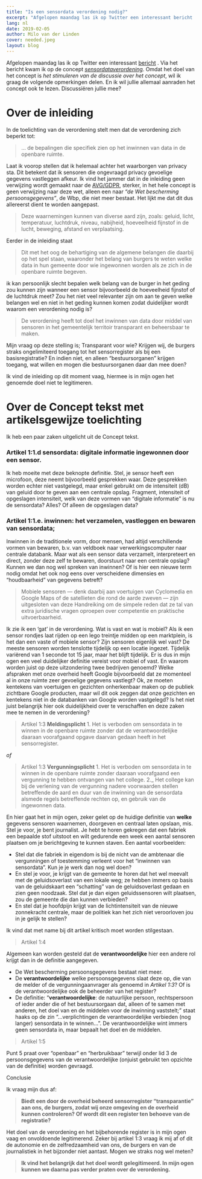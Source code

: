 ```yaml
---
title: "Is een sensordata verordening nodig?"
excerpt: "Afgelopen maandag las ik op Twitter een interessant bericht . Via het bericht kwam ik op de concept sensordataverordening."
lang: nl
date: 2019-02-05
author: Milo van der Linden
cover: needed.jpeg
layout: blog
---
```


Afgelopen maandag las ik op Twitter een interessant [bericht](https://twitter.com/Palinuro/status/1092491597923737600) . Via het bericht kwam ik op de concept [_sensordataverordening_](https://meteninhetopenbaar.locatielab.nl/de-concept-sensordataverordening/). Omdat het doel van het concept is _het stimuleren van de discussie over het concept_, wil ik graag de volgende opmerkingen delen. En ik wil jullie allemaal aanraden het concept ook te lezen. Discussiëren jullie mee?

# Over de inleiding

In de toelichting van de verordening stelt men dat de verordening zich beperkt tot:

> … de bepalingen die specifiek zien op het inwinnen van data in de openbare ruimte.

Laat ik voorop stellen dat ik helemaal achter het waarborgen van privacy sta. Dit betekent dat ik sensoren die ongevraagd privacy gevoelige gegevens vastleggen afkeur. Ik vind het jammer dat in de inleiding geen verwijzing wordt gemaakt naar de [AVG/GDPR](https://autoriteitpersoonsgegevens.nl/sites/default/files/atoms/files/avg_in_een_notendop.pdf), sterker, in het hele concept is geen verwijzing naar deze wet, alleen een naar _“de Wet bescherming persoonsgegevens”_, de Wbp, die niet meer bestaat. Het lijkt me dat dit dus allereerst dient te worden aangepast.

> Deze waarnemingen kunnen van diverse aard zijn, zoals: geluid, licht, temperatuur, luchtdruk, niveau, nabijheid, hoeveelheid fijnstof in de lucht, beweging, afstand en verplaatsing.

Eerder in de inleiding staat

> Dit met het oog de behartiging van de algemene belangen die daarbij op het spel staan, waaronder het belang van burgers te weten welke data in hun gemeente door wie ingewonnen worden als ze zich in de openbare ruimte begeven.

ik kan persoonlijk slecht bepalen welk belang van de burger in het geding zou kunnen zijn wanneer een sensor bijvoorbeeld de hoeveelheid fijnstof of de luchtdruk meet? Zou het niet veel relevanter zijn om aan te geven welke belangen wel en niet in het geding kunnen komen zodat duidelijker wordt waarom een verordening nodig is?

> De verordening heeft tot doel het inwinnen van data door middel van sensoren in het gemeentelijk territoir transparant en beheersbaar te maken.

Mijn vraag op deze stelling is; Transparant voor wie? Krijgen wij, de burgers straks ongelimiteerd toegang tot het sensorregister als bij een basisregistratie? En indien niet, en alleen “bestuursorganen” krijgen toegang, wat willen en mogen die bestuursorganen daar dan mee doen?

Ik vind de inleiding op dit moment vaag, hiermee is in mijn ogen het genoemde doel niet te legitimeren.

# Over de Concept tekst met artikelsgewijze toelichting

Ik heb een paar zaken uitgelicht uit de Concept tekst.

### Artikel 1:1.d sensordata: digitale informatie ingewonnen door een sensor.

Ik heb moeite met deze beknopte definitie. Stel, je sensor heeft een microfoon, deze neemt bijvoorbeeld gesprekken waar. Deze gesprekken worden echter niet vastgelegd, maar enkel gebruikt om de intensiteit (dB) van geluid door te geven aan een centrale opslag. Fragment, intensiteit of opgeslagen intensiteit, welk van deze vormen van “digitale informatie” is nu de sensordata? Alles? Of alleen de opgeslagen data?

### Artikel 1:1.e. inwinnen: het verzamelen, vastleggen en bewaren van sensordata;

Inwinnen in de traditionele vorm, door mensen, had altijd verschillende vormen van bewaren, b.v. van veldboek naar verwerkingscomputer naar centrale databank. Maar wat als een sensor data verzamelt, interpreteert en direct, zonder deze zelf te bewaren, doorstuurt naar een centrale opslag? Kunnen we dan nog wel spreken van inwinnen? Of is hier een nieuwe term nodig omdat het ook nog eens over verscheidene dimensies en “houdbaarheid” van gegevens betreft?

> Mobiele sensoren — denk daarbij aan voertuigen van Cyclomedia en Google Maps of de satellieten die rond de aarde zweven — zijn uitgesloten van deze Handreiking om de simpele reden dat ze tal van extra juridische vragen oproepen over competentie en praktische uitvoerbaarheid.

Ik zie ik een ‘gat’ in de verordening. Wat is vast en wat is mobiel? Als ik een sensor rondjes laat rijden op een lego treintje midden op een marktplein, is het dan een vaste of mobiele sensor? Zijn sensoren eigenlijk wel vast? De meeste sensoren worden tenslotte tijdelijk op een locatie ingezet. Tijdelijk variërend van 1 seconde tot 15 jaar, maar het blijft tijdelijk. Er is dus in mijn ogen een veel duidelijker definitie vereist voor mobiel of vast. En waarom worden juist op deze uitzondering twee bedrijven genoemd? Welke afspraken met onze overheid heeft Google bijvoorbeeld dat ze momenteel al in onze ruimte zeer gevoelige gegevens vastlegt? Ok, ze moeten kentekens van voertuigen en gezichten onherkenbaar maken op de publiek zichtbare Google producten, maar wil dit ook zeggen dat onze gezichten en kentekens niet in de databanken van Google worden vastgelegd? Is het niet juist belangrijk hier ook duidelijkheid over te verschaffen en deze zaken mee te nemen in de verordening?

> Artikel 1:3 __Meldingsplicht__
    1. Het is verboden om sensordata in te winnen in de openbare ruimte zonder dat de verantwoordelijke daaraan voorafgaand opgave daarvan gedaan heeft in het sensorregister.

_of_

> Artikel 1:3 __Vergunningsplicht__
    1. Het is verboden om sensordata in te winnen in de openbare ruimte zonder daaraan voorafgaand een vergunning te hebben ontvangen van het college.
    2._ Het college kan bij de verlening van de vergunning nadere voorwaarden stellen betreffende de aard en duur van de inwinning van de sensordata alsmede regels betreffende rechten op, en gebruik van de ingewonnen data.

En hier gaat het in mijn ogen, zeker gelet op de huidige definitie van __welke__ gegevens sensoren waarnemen, doorgeven en centraal laten opslaan, mis. Stel je voor, je bent journalist. Je hebt te horen gekregen dat een fabriek een bepaalde stof uitstoot en wilt gedurende een week een aantal sensoren plaatsen om je berichtgeving te kunnen staven. Een aantal voorbeelden:

* Stel dat die fabriek in eigendom is bij de nicht van de ambtenaar die vergunningen of toestemming verleent voor het “inwinnen van sensordata”. Kun je je werk dan nog wel doen?
* En stel je voor, je krijgt van de gemeente te horen dat het wel meevalt met de geluidsoverlast van een lokale weg; ze hebben immers op basis van de geluidskaart een “schatting” van de geluidsoverlast gedaan en zien geen noodzaak. Stel dat je dan eigen geluidssensoren wilt plaatsen, zou de gemeente die dan kunnen verbieden?
* En stel dat je hoofdpijn krijgt van de lichtintensiteit van de nieuwe zonnekracht centrale, maar de politiek kan het zich niet veroorloven jou in je gelijk te stellen?

Ik vind dat met name bij dit artikel kritisch moet worden stilgestaan.

> Artikel 1:4

Algemeen kan worden gesteld dat de __verantwoordelijke__ hier een andere rol krijgt dan in de definitie aangegeven.

* De Wet bescherming persoonsgegevens bestaat niet meer.
* De __verantwoordelijke__ welke persoonsgegevens slaat deze op, die van de melder of de vergunningaanvrager als genoemd in _Artikel 1:3_? Of is de verantwoordelijke ook de beheerder van het register?
* De definitie: “__verantwoordelijke__: de natuurlijke persoon, rechtspersoon of ieder ander die of het bestuursorgaan dat, alleen of te samen met anderen, het doel van en de middelen voor de inwinning vaststelt;” staat haaks op de zin “…verplichtingen de verantwoordelijke verbieden (nog langer) sensordata in te winnen…”. De verantwoordelijke wint immers geen sensordata in, maar bepaalt het doel en de middelen.

> Artikel 1:5

Punt 5 praat over “openbaar” en “herbruikbaar” terwijl onder lid 3 de persoonsgegevens van de verantwoordelijke (onjuist gebruikt ten opzichte van de definitie) worden gevraagd.

Conclusie

Ik vraag mijn dus af:

> __Biedt een door de overheid beheerd sensorregister “transparantie” aan ons, de burgers, zodat wij onze omgeving en de overheid kunnen controleren? Of wordt dit een register ten behoeve van de registratie?__

Het doel van de verordening en het bijbehorende register is in mijn ogen vaag en onvoldoende legitimerend. Zeker bij artikel 1:3 vraag ik mij af of dit de autonomie en de zelfredzaamheid van ons, de burgers en van de journalistiek in het bijzonder niet aantast. Mogen we straks nog wel meten?

> __Ik vind het belangrijk dat het doel wordt gelegitimeerd. In mijn ogen kunnen we daarna pas verder praten over de verordening.__
